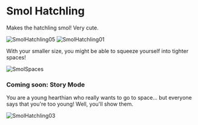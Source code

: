 # Smol Hatchling
Makes the hatchling smol! Very cute.

![SmolHatchling05](https://user-images.githubusercontent.com/96493201/193469258-fcf07a0c-669b-4146-b4d0-bf380313151b.png)
![SmolHatchling01](https://user-images.githubusercontent.com/96493201/162309870-99a89419-9dd8-4d47-a663-31437ce844b9.png)

With your smaller size, you might be able to squeeze yourself into tighter spaces!

![SmolSpaces](https://user-images.githubusercontent.com/96493201/162330063-1a517382-2f0d-4456-9d33-6088bf4c5176.gif)

### Coming soon: Story Mode
You are a young hearthian who really wants to go to space... but everyone says that you're too young! Well, you'll show them.

![SmolHatchling03](https://user-images.githubusercontent.com/96493201/162313104-75b602ba-ecc0-47ea-b478-11035a6b5c09.png)
